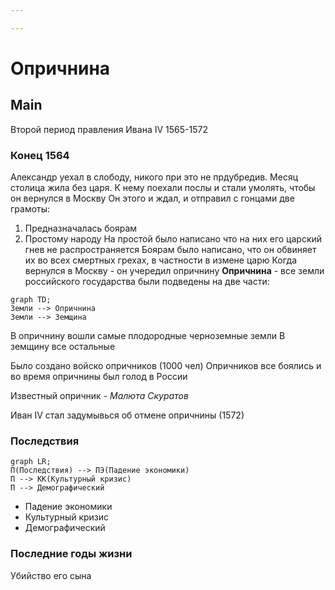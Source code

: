 ```yaml
---

---
```

# Опричнина
## Main
Второй период правления Ивана IV
1565-1572
### Конец 1564
Александр уехал в слободу, никого при это не прдубредив. Месяц столица жила без царя.
К нему поехали послы и стали умолять, чтобы он вернулся в Москву
Он этого и ждал, и отправил с гонцами две грамоты:
1. Предназначалась боярам
2. Простому народу
На простой было написано что на них его царский гнев не распространяется
Боярам было написано, что он обвиняет их во всех смертных грехах, в частности в измене царю 
Когда вернулся в Москву - он учередил опричнину
**Опричнина** - все земли российского государства были подведены на две части:
```mermaid
graph TD;
Земли --> Опричнина
Земли --> Земщина
```
В опричнину вошли самые плодородные черноземные земли
В земщину все остальные

Было создано войско опричников (1000 чел)
Опричников все боялись и во время опричнины был голод в России 

Известный опричник - *Малюта Скуратов*


Иван IV стал задумывься об отмене опричнины (1572)

### Последствия 
```mermaid
graph LR;
П(Последствия) --> ПЭ(Падение экономики)
П --> КК(Культурный кризис)
П --> Демографический
```
* Падение экономики
* Культурный кризис
* Демографический

### Последние годы жизни
Убийство его сына



